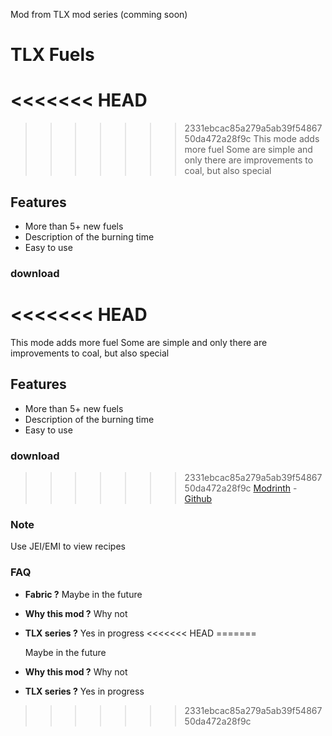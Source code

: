 Mod from TLX mod series (comming soon)


# TLX Fuels
<<<<<<< HEAD
=======

>>>>>>> 2331ebcac85a279a5ab39f5486750da472a28f9c
This mode adds more fuel
Some are simple and only there are improvements to coal, but also special
## Features
- More than 5+ new fuels
- Description of the burning time
- Easy to use
### download
<<<<<<< HEAD
=======

This mode adds more fuel 
Some are simple and only there are improvements to coal, but also special 
## Features
- More than 5+ new fuels
- Description of the burning time
- Easy to use 
### download 


>>>>>>> 2331ebcac85a279a5ab39f5486750da472a28f9c
[Modrinth](https://modrinth.com/mod/tlx-fuels/versions) - [Github](https://github.com/LordJiriX/TLX-Fuels/)
### Note
Use JEI/EMI to view recipes

### FAQ
- **Fabric ?**
  Maybe in the future
- **Why this mod ?**
  Why not
- **TLX series ?**
  Yes in progress
<<<<<<< HEAD
=======


     Maybe in the future
- **Why this mod ?**
     Why not
- **TLX series ?** 
     Yes in progress

>>>>>>> 2331ebcac85a279a5ab39f5486750da472a28f9c
